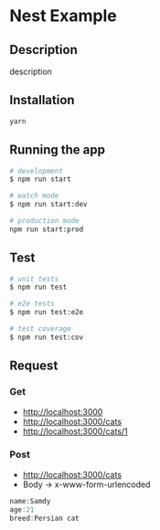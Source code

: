 # Nest Example

## Description

description

## Installation

```bash
yarn
```

## Running the app

```bash
# development
$ npm run start

# watch mode
$ npm run start:dev

# production mode
npm run start:prod
```

## Test

```bash
# unit tests
$ npm run test

# e2e tests
$ npm run test:e2e

# test coverage
$ npm run test:cov
```

## Request

### Get

- [http://localhost:3000](http://localhost:3000)
- [http://localhost:3000/cats](http://localhost:3000/cats)
- [http://localhost:3000/cats/1](http://localhost:3000/cats/1)

### Post

- [http://localhost:3000/cats](http://localhost:3000/cats)
- Body -> x-www-form-urlencoded

```js
name:Samdy
age:21
breed:Persian cat
```
